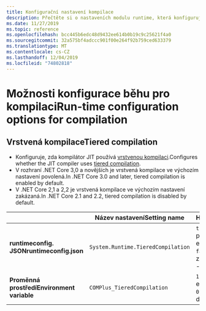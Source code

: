 ```yaml
---
title: Konfigurační nastavení kompilace
description: Přečtěte si o nastaveních modulu runtime, která konfigurují, jak kompilátor JIT funguje pro aplikace .NET Core.
ms.date: 11/27/2019
ms.topic: reference
ms.openlocfilehash: bcc445b6edc48d9432ee614b0b19c9c25621f4a0
ms.sourcegitcommit: 32a575bf4adccc901f00e264f92b759ced633379
ms.translationtype: MT
ms.contentlocale: cs-CZ
ms.lasthandoff: 12/04/2019
ms.locfileid: "74802818"
---
```

# <a name="run-time-configuration-options-for-compilation"></a><span data-ttu-id="19fb1-103">Možnosti konfigurace běhu pro kompilaci</span><span class="sxs-lookup"><span data-stu-id="19fb1-103">Run-time configuration options for compilation</span></span>

## <a name="tiered-compilation"></a><span data-ttu-id="19fb1-104">Vrstvená kompilace</span><span class="sxs-lookup"><span data-stu-id="19fb1-104">Tiered compilation</span></span>

- <span data-ttu-id="19fb1-105">Konfiguruje, zda kompilátor JIT používá [vrstvenou kompilaci](../whats-new/dotnet-core-3-0.md#tiered-compilation).</span><span class="sxs-lookup"><span data-stu-id="19fb1-105">Configures whether the JIT compiler uses [tiered compilation](../whats-new/dotnet-core-3-0.md#tiered-compilation).</span></span>
- <span data-ttu-id="19fb1-106">V rozhraní .NET Core 3,0 a novějších je vrstvená kompilace ve výchozím nastavení povolená.</span><span class="sxs-lookup"><span data-stu-id="19fb1-106">In .NET Core 3.0 and later, tiered compilation is enabled by default.</span></span>
- <span data-ttu-id="19fb1-107">V .NET Core 2,1 a 2,2 je vrstvená kompilace ve výchozím nastavení zakázaná.</span><span class="sxs-lookup"><span data-stu-id="19fb1-107">In .NET Core 2.1 and 2.2, tiered compilation is disabled by default.</span></span>

| | <span data-ttu-id="19fb1-108">Název nastavení</span><span class="sxs-lookup"><span data-stu-id="19fb1-108">Setting name</span></span> | <span data-ttu-id="19fb1-109">Hodnoty</span><span class="sxs-lookup"><span data-stu-id="19fb1-109">Values</span></span> |
| - | - | - |
| <span data-ttu-id="19fb1-110">**runtimeconfig. JSON**</span><span class="sxs-lookup"><span data-stu-id="19fb1-110">**runtimeconfig.json**</span></span> | `System.Runtime.TieredCompilation` | <span data-ttu-id="19fb1-111">`true` – povoleno</span><span class="sxs-lookup"><span data-stu-id="19fb1-111">`true` - enabled</span></span><br/><span data-ttu-id="19fb1-112">`false` – zakázáno</span><span class="sxs-lookup"><span data-stu-id="19fb1-112">`false` - disabled</span></span> |
| <span data-ttu-id="19fb1-113">**Proměnná prostředí**</span><span class="sxs-lookup"><span data-stu-id="19fb1-113">**Environment variable**</span></span> | `COMPlus_TieredCompilation` | <span data-ttu-id="19fb1-114">`1` – povoleno</span><span class="sxs-lookup"><span data-stu-id="19fb1-114">`1` - enabled</span></span><br/><span data-ttu-id="19fb1-115">`0` – zakázáno</span><span class="sxs-lookup"><span data-stu-id="19fb1-115">`0` - disabled</span></span> |
